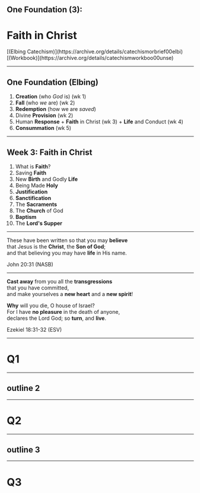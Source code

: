 <!-- .slide: data-background-image="https://sermons.seanho.com/img/bg/unsplash-Jztmx9yqjBw-stars.jpg" -->
## One Foundation (3):
# Faith in Christ

<div class="ref">
[(Elbing Catechism)](https://archive.org/details/catechismorbrief00elbi)
[(Workbook)](https://archive.org/details/catechismworkboo00unse)
</div>

---
<!-- .slide: data-background-image="https://sermons.seanho.com/img/bg/unsplash-c333d6YEhi0-bible.jpg" -->
## One Foundation <span class="ref">(Elbing)</span>
1. **Creation** (who *God* is) <span class="ref">(wk 1)</span>
1. **Fall** (who *we* are) <span class="ref">(wk 2)</span>
1. **Redemption** (how we are *saved*)
  1. Divine **Provision** <span class="ref">(wk 2)</span>
  1. Human **Response**
    + **Faith** in Christ <span class="ref">(wk 3)</span>
    + **Life** and Conduct <span class="ref">(wk 4)</span>
  1. **Consummation** <span class="ref">(wk 5)</span>

---
## Week 3: Faith in Christ
1. What is **Faith**?
  1. Saving **Faith**
  1. New **Birth** and Godly **Life**
1. Being Made **Holy**
  1. **Justification**
  1. **Sanctification**
1. The **Sacraments**
  1. The **Church** of God
  1. **Baptism**
  1. The **Lord's Supper**

---
These have been written so that you may **believe** <br/>
that Jesus is the **Christ**, the **Son of God**; <br/>
and that believing you may have **life** in His name.

<div class="ref">
John 20:31 (NASB)
</div>

---
**Cast away** from you all the **transgressions** <br/>
that you have committed, <br/>
and make yourselves a **new heart** and a **new spirit**!

**Why** will you die, O house of Israel? <br/>
For I have **no pleasure** in the death of anyone, <br/>
declares the Lord God; so **turn**, and **live**.

<div class="ref">
Ezekiel 18:31-32 (ESV)
</div>

---
<!-- .slide: data-background="white" -->
# Q1

---
## outline 2

---
<!-- .slide: data-background="white" -->
# Q2

---
## outline 3

---
<!-- .slide: data-background="white" -->
# Q3
